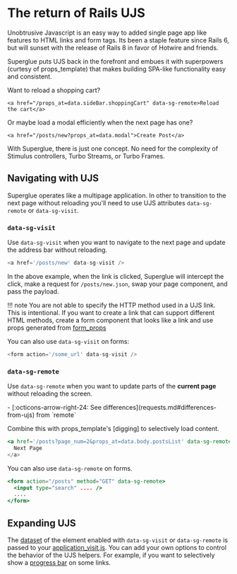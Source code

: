 # The return of Rails UJS

Unobtrusive Javascript is an easy way to added single page app like features to
HTML links and form tags. Its been a staple feature since Rails 6, but will
sunset with the release of Rails 8 in favor of Hotwire and friends.

Superglue puts UJS back in the forefront and embues it with superpowers (curtesy
of props_template) that makes building SPA-like functionality easy and consistent.

Want to reload a shopping cart?

```
<a href="/props_at=data.sideBar.shoppingCart" data-sg-remote>Reload the cart</a>
```

Or maybe load a modal efficiently when the next page has one?

```
<a href="/posts/new?props_at=data.modal">Create Post</a>
```

With Superglue, there is just one concept. No need for the complexity of
Stimulus controllers, Turbo Streams, or Turbo Frames.

## Navigating with UJS

Superglue operates like a multipage application. In other to transition to the
next page without reloading you'll need to use UJS attributes `data-sg-remote`
or `data-sg-visit`.

### `data-sg-visit`

Use `data-sg-visit` when you want to navigate to the next page and update the
address bar without reloading.

```javascript
<a href='/posts/new' data-sg-visit />
```

In the above example, when the link is clicked, Superglue will intercept the click,
make a request for `/posts/new.json`, swap your page component, and pass the payload.


!!! note
    You are not able to specify the HTTP method used in a UJS link. This is
    intentional. If you want to create a link that can support different HTML
    methods, create a form component that looks like a link and use props
    generated from [form_props](https://github.com/thoughtbot/form_props)

You can also use `data-sg-visit` on forms:

```javascript
<form action='/some_url' data-sg-visit />
```

### `data-sg-remote`

Use `data-sg-remote` when you want to update parts of the **current page** without
reloading the screen.

<div class="grid cards" markdown>
  -  [:octicons-arrow-right-24: See differences](requests.md#differences-from-ujs)
     from `remote`
</div>

Combine this with props_template's [digging] to selectively load content.

```jsx
<a href='/posts?page_num=2&props_at=data.body.postsList' data-sg-remote/>
  Next Page
</a>
```

You can also use `data-sg-remote` on forms.

```jsx
<form action="/posts" method="GET" data-sg-remote>
  <input type="search" .... />
  ....
</form>
```

## Expanding UJS

The [dataset] of the element enabled with `data-sg-visit` or `data-sg-remote` is
passed to your [application_visit.js]. You can add your own options to control the
behavior of the UJS helpers. For example, if you want to selectively show a
[progress bar] on some links.


[dataset]: https://developer.mozilla.org/en-US/docs/Web/API/HTMLElement/dataset
[application_visit.js]: ./configuration.md
[progress bar]: ./recipes/progress-bar.md
